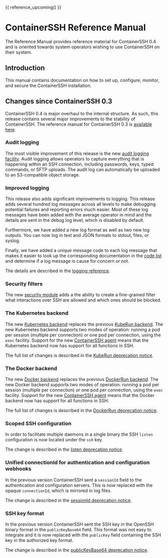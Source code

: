 
{{ reference_upcoming() }}

<h1>ContainerSSH Reference Manual</h1>

The Reference Manual provides reference material for ContainerSSH 0.4 and is oriented towards system operators wishing to use ContainerSSH on their system.

## Introduction

This manual contains documentation on how to set up, configure, monitor, and secure the ContainerSSH installation.

## Changes since ContainerSSH 0.3

ContainerSSH 0.4 is major overhaul to the internal structure. As such, this release contains several major improvements to the stability of ContainerSSH. The reference manual for ContainerSSH 0.3 is [available here](../index.md).

### Audit logging

The most visible improvement of this release is the new [audit logging facility](audit.md). Audit logging allows operators to capture everything that is happening within an SSH connection, including passwords, keys, typed commands, or SFTP uploads. The audit log can automatically be uploaded to an S3-compatible object storage.

### Improved logging

This release also adds significant improvements to logging. This release adds several hundred log messages across all levels to make debugging potential failures and reporting errors much easier. Most of these log messages have been added with the average operator in mind and the details are sent in the debug log level, which is disabled by default. 
 
Furthermore, we have added a new log format as well as two new log outputs. You can now log in text and JSON formats to stdout, files, or syslog.

Finally, we have added a unique message code to each log message that makes it easier to look up the corresponding documentation in the [code list](codes.md) and determine if a log message is cause for concern or not.

The details are described in the [logging reference](logging.md).

### Security filters

The new [security module](security.md) adds a the ability to create a fine-grained filter what interactions over SSH are allowed and which ones should be blocked.

### The Kubernetes backend

The new [Kubernetes backend](kubernetes.md) replaces the previous [KubeRun backend](kuberun.md). The new Kubernetes backend supports two modes of operation: running a pod per session (multiple per connection) or one pod per connection, using the `exec` facility. Support for the new [ContainerSSH agent](https://github.com/containerssh/agent) means that the Kubernetes backend now has support for all functions in SSH.

The full list of changes is described in the [KubeRun deprecation notice](/deprecations/kuberun.md).

### The Docker backend

The new [Docker backend](docker.md) replaces the previous [DockerRun backend](dockerrun.md). The new Docker backend supports two modes of operation: running a pod per session (multiple per connection) or one pod per connection, using the `exec` facility. Support for the new [ContainerSSH agent](https://github.com/containerssh/agent) means that the Docker backend now has support for all functions in SSH.

The full list of changes is described in the [DockerRun deprecation notice](/deprecations/dockerrun.md).

### Scoped SSH configuration

In order to facilitate multiple daemons in a single binary the SSH `listen` configuration is now located under the `ssh` key. 

The change is described in the [listen deprecation notice](/deprecations/listen.md).

### Unified connectionId for authentication and configuration webhooks

In the previous version ContainerSSH sent a `sessionId` field to the authentication and configuration servers. This is now replaced with the opaque `connectionId`, which is mirrored in log files.

The change is described in the [sessionId deprecation notice](/deprecations/sessionId.md).

### SSH key format

In the previous version ContainerSSH sent the SSH key in the OpenSSH binary format in the `publicKeyBase64` field. This format was not easy to integrate and it is now replaced with the `publicKey` field containing the SSH key in the authorized key format.

The change is described in the [publicKeyBase64 deprecation notice](/deprecations/publicKeyBase64.md).

